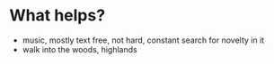 # What helps?

- music, mostly text free, not hard, constant search for novelty in it
- walk into the woods, highlands